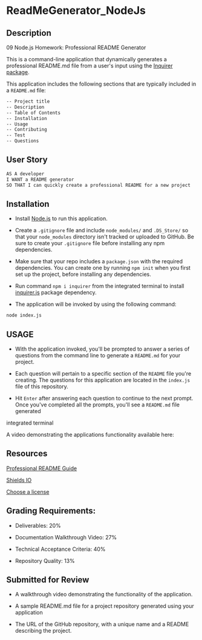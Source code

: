 # ReadMeGenerator_NodeJs

## Description

09 Node.js Homework: Professional README Generator

This is a command-line application that dynamically generates a professional README.md file from a user's input using the [Inquirer package](https://www.npmjs.com/package/inquirer). 

This application includes the following sections that are typically included in a `README.md` file: 

```md
-- Project title
-- Description
-- Table of Contents
-- Installation
-- Usage
-- Contributing
-- Test
-- Questions
```

## User Story

```md
AS A developer
I WANT a README generator
SO THAT I can quickly create a professional README for a new project
```

## Installation

* Install [Node.js](https://nodejs.org/en/) to run this application. 

* Create a `.gitignore` file and include `node_modules/` and `.DS_Store/` so that your `node_modules` directory isn't tracked or uploaded to GitHub. Be sure to create your `.gitignore` file before installing any npm dependencies.

* Make sure that your repo includes a `package.json` with the required dependencies. You can create one by running `npm init` when you first set up the project, before installing any dependencies.

* Run command `npm i inquirer` from the integrated terminal to install [inquirer.js](https://www.npmjs.com/package/inquirer) package dependency. 

* The application will be invoked by using the following command:

```md
node index.js
```

## USAGE

* With the application invoked, you'll be prompted to answer a series of questions from the command line to generate a `README.md` for your project. 

* Each question will pertain to a specific section of the `README` file you're creating. The questions for this application are located in the `index.js` file of this repository. 

* Hit `Enter` after answering each question to continue to the next prompt. Once you've completed all the prompts, you'll see a `README.md` file generated 

integrated terminal 

A video demonstrating the applications functionality available here:  


## Resources

[Professional README Guide](https://coding-boot-camp.github.io/full-stack/github/professional-readme-guide) 

[Shields IO](https://shields.io/category/license)

[Choose a license](https://choosealicense.com/)



## Grading Requirements: 

* Deliverables: 20%

* Documentation Walkthrough Video: 27%

* Technical Acceptance Criteria: 40%

*  Repository Quality: 13%

## Submitted for Review

* A walkthrough video demonstrating the functionality of the application.

* A sample README.md file for a project repository generated using your application

* The URL of the GitHub repository, with a unique name and a README describing the project.

